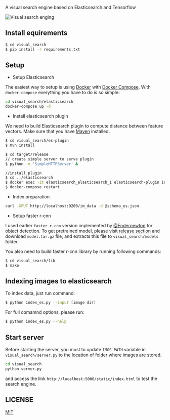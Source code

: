 A visual search engine based on Elasticsearch and Tensorflow

![Visual search enging](screenshot.png)
## Install equirements

```bash
$ cd visual_search
$ pip install -r requirements.txt
```
## Setup
 * Setup Elasticsearch

 The easiest way to setup is using [Docker](https://www.docker.com/) with [Docker Compose](https://docs.docker.com/compose/). With `docker-compose` everything you have to do is so simple:

 ```bash
 cd visual_search/elasticsearch
 docker-compose up -d
 ```

 * Install elasticsearch plugin

 We need to build Elasticsearch plugin to compute distance between feature vectors.
 Make sure that you have [Maven](https://maven.apache.org/) installed.

 ```bash
 $ cd visual_search/es-plugin
 $ mvn install

 $ cd target/release
 // create simple server to serve plugin
 $ python -m 'SimpleHTTPServer' &

 //install plugin
 $ cd ../elasticsearch
 $ docker exec -it elasticsearch_elasticsearch_1 elasticsearch-plugin install http://localhost:8000/esplugin-0.0.1.zip
 $ docker-compose restart
 ```

 * Index preparation

 ```bash
 curl -XPUT http://localhost:9200/im_data -d @schema_es.json
 ```
 * Setup faster r-cnn

 I used earlier  `faster r-cnn` version implemented by [@Endernewton](https://github.com/endernewton) for object detection. To get pretrained model, please visit [release section](https://github.com/tuan3w/visual_search/releases) and download `model.tar.gz` file, and extracts this file to `visual_search/models` folder.

 You also need to build faster r-cnn library by running following commands:
```bash
$ cd visual_search/lib
$ make
```
## Indexing images to elasticsearch
To index data, just run command:

```bash 
$ python index_es.py --input [image dir]
```
For full comamnd options, please run:
```bash
$ python index_es.py --help
```

## Start server

 Before starting the server, you must to update `IMGS_PATH` variable in `visual_search/server.py` to the location of folder where images are stored.

 ```bash
 cd visual_search
 python server.py
 ```

 and access the link `http://localhost:5000/static/index.html` to test the search engine.

## LICENSE
[MIT](LICENSE)
